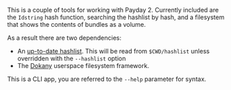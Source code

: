 This is a couple of tools for working with Payday 2. Currently included are the
`Idstring` hash function, searching the hashlist by hash, and a filesystem that
shows the contents of bundles as a volume.

As a result there are two dependencies:
+ An [up-to-date hashlist](https://github.com/Luffyyy/PAYDAY-2-Hashlist/).
  This will be read from `$CWD/hashlist` unless overridden with the `--hashlist`
  option
+ The [Dokany](https://dokan-dev.github.io/) userspace filesystem framework.

This is a CLI app, you are referred to the `--help` parameter for syntax.